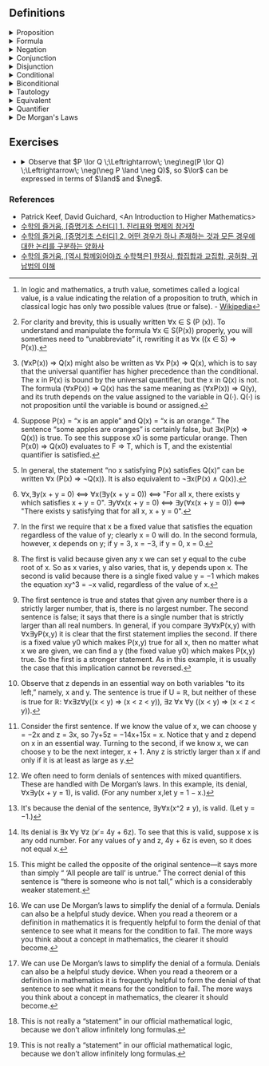 ## Definitions

<details><summary>Proposition</summary>
  
  - A sentence or statement which has a definite truth value.[^truth_value_def]
  
    - ex. 1 = 2 (false), 1 = 1(true)
    
</details>

<details><summary>Formula</summary>

  - A statement which possibliy involves some variables, which is either true or false whenever we assign particular values to each of the variables.
    
    - ex. Given a formula $`x^2 + y = 5`$, which is true when (x, y) = (1, 4), (2, 1)⋯, but false when (2, 2), (4, 1)⋯.
   
  - A formula that contains variables is not simply true or false unless each of these variables is bound by a quantifier. If a variable is not bound the truth of the formula is contingent on the value assigned to the variable from the universe of discourse.

</details>

<details><summary>Negation</summary>

  - If P is a formula, then “not P” i.e., "denial of P" is another formula, which we write symbolically as $\neg$ P.

| P   | $\neg$ P |
| :-: | :-:      |
| T   | F        |
| F   | T        |

</details>

<details><summary>Conjunction</summary>
  
  - Suppose that P and Q are formulas. Then “P and Q” is a formula written symbolically as P $\land$ Q, called the conjunction of P and Q.
    </br>For P $\land$ Q to be true both P and Q must be true, otherwise it is false.
  
  - $\land$, 'and', '곱연산'

| P   | Q   | P $\land$ Q  |
| :-: | :-: | :-:          |
| T   | T   | T            |
| T   | F   | F            |
| F   | T   | F            |
| F   | F   | F            |

</details>

<details><summary>Disjunction</summary>

  - Given two formulas P and Q, disjunction is an operation which constructs new formula whose truth value is false only when both P and Q are false.

  - $\lor$, 'or', '합연산'

| P   | Q   | P $\lor$ Q |
| :-: | :-: | :-:        |
| T   | T   | T          |
| T   | F   | T          |
| F   | T   | T          |
| F   | F   | F          |

</details>

<details><summary>Conditional</summary>

  - If P and Q are formulas, then “if P, then Q” or “P implies Q” is written P $\Rightarrow$ Q, using the conditional symbol, $\Rightarrow$.

| P   | Q   | P $\Rightarrow$ Q |
| :-: | :-: | :-:               |
| T   | T   | T                 |
| T   | F   | F                 |
| F   | T   | T                 |
| F   | F   | T                 |

</details>

<details><summary>Biconditional</summary>

  - It is written $\Leftrightarrow$, corresponds to the phrase “if and only if” or “iff” for short. So P $\Leftrightarrow$ Q is true when both P and Q have the same truth value, otherwise it is false.

| P   | Q   | P $\Leftrightarrow$ Q |
| :-: | :-: | :-:                   |
| T   | T   | T                     |
| T   | F   | F                     |
| F   | T   | F                     |
| F   | F   | T                     |

</details>

<details><summary>Tautology</summary>

  - A logical expression that always evaluates to T, that is, the last column of its truth table consists of nothing but T’s. A tautology is sometimes said to be valid; although “valid” is used in other contexts as well, this should cause no confusion. Many tautologies contain important ideas for constructing proofs.

    - ex. (P $\land$ Q) $\lor$ P $\Leftrightarrow$ P is tautology.

| P   | Q   | P $\land$ Q | (P $\land$ Q) $\lor$ P | (P $\land$ Q) $\lor$ P $\Leftrightarrow$ P |
| :-: | :-: | :-:         | :-:                    | :-:                                        |
| T   | T   | T           | T                      | T                                          |
| T   | F   | F           | T                      | T                                          |
| F   | T   | F           | F                      | T                                          |
| F   | F   | F           | F                      | T                                          |

  - A few important tautologies.

    - P ⇔ ¬¬P
    - P ∨ Q ⇔ Q ∨ P
    - P ∧ Q ⇔ Q ∧ P
    - (P ∧ Q) ∧ R ⇔ P ∧ (Q ∧ R)
    - (P ∨ Q) ∨ R ⇔ P ∨ (Q ∨ R)
    - P ∧ (Q ∨ R) ⇔ (P ∧ Q) ∨ (P ∧ R)
    - P ∨ (Q ∧ R) ⇔ (P ∨ Q) ∧ (P ∨ R)
    - (P ⇒ Q) ⇔ (¬P ∨ Q)
    - P ⇒ (P ∨ Q)
    - P ∧ Q ⇒ Q
    - (P ⇔ Q) ⇔ ((P ⇒ Q) ∧ (Q ⇒ P))
    - (P ⇒ Q) ⇔ (¬Q ⇒ ¬P)

</details>

<details><summary>Equivalent</summary>

  - If two formulas always take on the same truth value no matter what elements from the universe of discourse we substitute for the various variables, then we say they are equivalent. The value of equivalent formulas is that they say the same thing. It is always a valid step in a proof to replace some formula by an equivalent one.

</details>

<details><summary>Quantifier</summary>
  
  #### Universal quantifier
  - A sentence $`\forall x P(x)`$ is true if and only if P(x) is true no matter what value (from the universe of discourse) is substituted for x.
    - ex. $`\forall x (x^2 ≥ 0)`$, i.e., “The square of any number is not negative.”
    - ex. $`\forall a \forall b (a < b \Rightarrow f(a) < f(b))`$, i.e., "A function f is increasing."
    - ex. $`\forall x \forall y (x + y = y + x)`$, i.e., the commutative law of addition.
    - ex. $`\forall x \forall y \forall z((x + y) + z = x + (y + z))`$, i.e., the associative law of addition.
    - ex. $`\forall x`$ (x is a square $\Rightarrow$ x is a rectangle), i.e., “All squares are rectangles.”
    - ex. $`\forall x`$ (x lives in Walla Walla $\Rightarrow$ x lives in Washington), i.e., “Every person who lives in
  Walla Walla lives in Washington.”
    - ex. “If x is negative, so is its cube", i.e., “Every negative x has a negative cube.”, i.e., $`\forall x ((x < 0) \Rightarrow (x^3 < 0))`$
    - ex. “If two numbers have the same square, then they have the same absolute value”, i.e., $`\forall x \forall y ((x^2 = y^2) \Rightarrow (|x| = |y|))`$.
    - ex. “If x = y, then x + z = y + z”, i.e., $`\forall x \forall y \forall z ((x = y) \Rightarrow (x + z = y + z))`$.
    - ex. If S is a set, the sentence “Every x in S satisfies P(x)” is written formally as $`\forall x ((x \in S) \Rightarrow P(x))`$.[^quantifier_note_0]
    - ex. $`\forall x \in [0,1](\sqrt{x} \geq x)`$, i.e., $`\forall x(x \in [0,1] \Rightarrow \sqrt{x} \geq x)`$.
    - ex. $`\forall x < 0(|x| = −x)`$, i.e., $`\forall x(x < 0 \Rightarrow |x| = −x)`$.
    - ex. $`\forall x (P(x) \Rightarrow Q(x))`$, i.e., "All x satisfying P(x) also satisfy Q(x)."
    - ex. $`\forall x P(x) \Rightarrow Q(x)`$, i.e., "If P(x) is true for all x, Q(x) is true."[^quantifier_note_1]
    - ex. $`\forall x (P(x) \Rightarrow Q(x)) \neq \forall x P(x) \Rightarrow \forall x Q(x)`$.
    - ex. $`\forall x \forall y(P(x) \Rightarrow Q(y)) \neq \forall x(P(x)) \Rightarrow \forall y(Q(y))`$
  
  #### Existential quantifier
  - A sentence $`\exists x P(x)`$ is true if and only if there is at least one value of x (from the universe of discourse) that makes P(x) true.
    - ex. $`\exists x (x \geq x^2)`$ is true since x = 0 is one of many solutions.
    - ex. $`\exists x \exists y (x^2+y^2 =2xy)`$ is true since x = y = 1 is one of many solutions.
    - ex. $`\exists x (P(x) \land Q(x))`$, i.e., “Some x satisfying P(x) also satisfies Q(x).”
    - ex. “Some x satisfying P(x) satisfies Q(x)” should not be translated as $`\exists x (P(x) \Rightarrow Q(x))`$.[^quantifier_note_2]
    - ex. “No democrats are republicans,”, i.e., $`\forall x`$(x is a democrat $\Rightarrow$ x is not a republican).[^quantifier_note_3]
    - ex. “No triangles are rectangles,”, i.e., $`\forall x`$(x is a triangle $\Rightarrow$ x is not a rectangle).
    - ex. $`\exists x < 0(x^2 = 1)`$, i.e., $`\exists x ((x < 0) ∧ (x^2 = 1))`$
    - ex. $`\exists x \in [0,1](2x^2 + x = 1)`$, i.e., $`$\exists x((x \in [0,1]) ∧ (2x^2 + x = 1))`$
    - ex. $`\exists x \exists y (P(x) \land Q(y)) \Leftrightarrow \exists x(P(x)) \land \exists y(Q(y))`$ 

  #### Mixed quantifiers
  - The order of the quantifiers is extremely important.
    - ex. For x, y $\in\mathbb{R}$, $`\forall x \exists y(x + y = 0) \neq \exists y \forall x(x + y = 0)`$.[^quantifier_note_4]
    - ex. $`\exists x \forall y(x + y = y), \quad\forall y \exists x(x + y = 0)`$[^quantifier_note_5]
    - ex. $`\forall x \exists y(y^3 = x), \quad\exists y \forall x (xy^3 = −x)`$[^quantifier_note_6]
    - ex. $`\forall x \exists y(x < y), \quad\exists y \forall x(x < y)`$[^quantifier_note_7]
    - ex. $`\forall x \forall y \exists z ((x < y) \Rightarrow (x < z < y))`$[^quantifier_note_8]
    - ex. For x, y, z $\in\mathbb{Z}$, $`\forall x \exists y \exists z (x = 7y + 5z), \quad\forall x \exists y \forall z (z > x \Rightarrow z ≥ y).`$[^quantifier_note_9]
    - ex. $`\exists x \forall y (x + y \neq 1) \Leftrightarrow false`$[^quantifier_note_10]
    - ex. $`\forall y \exists x (x^2 = y) \Leftrightarrow false `$[^quantifier_note_11]
    - ex. For x, y, z $\in\mathbb{Z}$, $`\forall x \exists y \exists z(x = 4y + 6z) \Leftrightarrow false`$[^quantifier_note_12]

</details>

<details><summary>De Morgan's Laws</summary>

- $`\neg(P \lor Q) \Leftrightarrow (\neg P \land \neg Q)`$

- $`\neg(P \land Q) \Leftrightarrow (\neg P \lor \neg Q)`$

- $`\neg \forall xP(x) \Leftrightarrow \exists x\neg P(x)`$

- $`\neg\exists xP(x) \Leftrightarrow \forall x\neg P(x)`$

- Examples

  - ex. A denial of “For every x, $x^2$ is positive” is “There is an x such that $x^2$ fails to be positive.”
  - ex. A denial of “There is an x such that $x^2$ = −1” is “For every x, $x^2 \neq −1$.”
  - ex. A denial of “All people are tall” is **not** "No people are tall."[^de_morgan_note_0]
  - ex. $`\neg\forall x (P(x) \Rightarrow Q(x)) \Leftrightarrow \exists x (P(x) \land \neg Q(x))`$
  - ex. $`\neg\exists x (P(x) \land Q(x)) \Leftrightarrow \forall x (P(x) \Rightarrow \neg Q(x))`$
  - ex. $`\neg(P \Rightarrow Q)`$ </br>
        $`\quad\Leftrightarrow \neg(\neg P \lor Q)`$ </br>
        $`\quad\Leftrightarrow (\neg \neg P ) \land (\neg Q)`$ </br>
        $`\quad\Leftrightarrow P \land \neg Q`$[^de_morgan_note_1]
  - ex. $`\neg\forall x (P(x) \lor \neg Q(x))`$ </br>
        $`\quad\Leftrightarrow \exists x \neg(P(x) \lor \neg Q(x))`$ </br>
        $`\quad\Leftrightarrow \exists x (\neg P(x) \land \neg\neg Q(x))`$ </br>
        $`\quad\Leftrightarrow \exists x (\neg P(x) \land Q(x))`$[^de_morgan_note_1]
  - ex. $`\forall x P(x) \Leftrightarrow \displaystyle\bigwedge_{x\in U} P(x)`$[^de_morgan_note_2]

  - ex. $`\exists x P(x) \Leftrightarrow \displaystyle\bigvee_{x\in U} P(x)`$[^de_morgan_note_2]

  - ex. $`\neg \displaystyle\bigwedge_{x\in U} P(x) \,\Leftrightarrow\, \displaystyle\bigvee_{x\in U} \neg P(x)`$

</details>

## Exercises

- <details><summary>Observe that $P \lor Q \;\Leftrightarrow\; \neg\neg(P \lor Q) \;\Leftrightarrow\; \neg(\neg P \land \neg Q)$, so $\lor$ can be expressed in terms of $\land$ and $\neg$.</summary>

  - a) Show how to express $\Rightarrow$ in terms of $\land$ and $\neg$. </br>
    $`\quad\; P \Rightarrow Q`$ </br>
    $`\Leftrightarrow \neg\neg(P \Rightarrow Q)`$ </br>
    $`\Leftrightarrow \neg\neg(\neg P \lor Q)`$ </br>
    $`\Leftrightarrow \neg(P \land \neg Q)`$ </br>
    
  - b) Show how to express $\land$ in terms of $\neg$ and $\lor$. </br>
    $`\quad\; P \land Q`$ </br>
    $`\Leftrightarrow \neg\neg(P \land Q)`$ </br>
    $`\Leftrightarrow \neg(\neg P \lor \neg Q)`$ </br>
    
  - c) Show how to express $\lor$ in terms of $\neg$ and $\Rightarrow$. </br>
    $`\quad\; P \lor Q`$ </br>
    $`\Leftrightarrow (\neg\neg P \lor Q)`$ </br>
    $`\Leftrightarrow (\neg P \Rightarrow Q)`$ </br>


</details>

### References

- Patrick Keef, David Guichard, \<An Introduction to Higher Mathematics\>
- [수학의 즐거움, \[증명기초 스터디\] 1. 진리표와 명제의 참거짓](https://youtu.be/zbWQTYOHft0?feature=shared)
- [수학의 즐거움, \[증명기초 스터디\] 2. 어떤 경우가 하나 존재하는 것과 모든 경우에 대한 논리를 구분하는 양화사](https://youtu.be/1MjvdWbkkow?feature=shared)
- [수학의 즐거움, \[역시 함께읽어야죠 수학책은\] 한정사, 합집합과 교집합, 공허참, 귀납법의 이해](https://youtu.be/EHUspq2TT_A?feature=shared)

[^truth_value_def]: In logic and mathematics, a truth value, sometimes called a logical value, is a value indicating the relation of a proposition to truth, which in classical logic has only two possible values (true or false). - [Wikipedia](https://en.wikipedia.org/wiki/Truth_value)
[^quantifier_note_0]: For clarity and brevity, this is usually written ∀x ∈ S (P (x)). To understand and manipulate the formula ∀x ∈ S(P(x)) properly, you will sometimes need to “unabbreviate” it, rewriting it as ∀x ((x ∈ S) ⇒ P(x)).
[^quantifier_note_1]: (∀xP(x)) ⇒ Q(x) might also be written as ∀x P(x) ⇒ Q(x), which is to say that the universal quantifier has higher precedence than the conditional. The x in P(x) is bound by the universal quantifier, but the x in Q(x) is not. The formula (∀xP(x)) ⇒ Q(x) has the same meaning as (∀xP(x)) ⇒ Q(y), and its truth depends on the value assigned to the variable in Q(·). Q(·) is not proposition until the variable is bound or assigned.
[^quantifier_note_2]: Suppose P(x) = “x is an apple” and Q(x) = “x is an orange.” The sentence “some apples are oranges” is certainly false, but
∃x(P(x) ⇒ Q(x)) is true. To see this suppose x0 is some particular orange. Then P(x0) ⇒ Q(x0) evaluates to F ⇒ T, which is T, and the existential quantifier is satisfied.
[^quantifier_note_3]: In general, the statement “no x satisfying P(x) satisfies Q(x)” can be written ∀x (P(x) ⇒ ¬Q(x)). It is also equivalent to ¬∃x(P(x) ∧ Q(x)).
[^quantifier_note_4]: ∀x,∃y(x + y = 0) ⟺ ∀x(∃y(x + y = 0)) ⟺ "For all x, there exists y which satisfies x + y = 0". ∃y∀x(x + y = 0) ⟺ ∃y(∀x(x + y = 0)) ⟺ "There exists y satisfying that for all x, x + y = 0".
[^quantifier_note_5]: In the first we require that x be a fixed value that satisfies the equation regardless of the value of y; clearly x = 0 will do. In the second formula, however, x depends on y; if y = 3, x = −3, if y = 0, x = 0.
[^quantifier_note_6]: The first is valid because given any x we can set y equal to the cube root of x. So as x varies, y also varies, that is, y depends upon x. The second is valid because there is a single fixed value y = −1 which makes the equation xy^3 = −x valid, regardless of the value of x.
[^quantifier_note_7]: The first sentence is true and states that given any number there is a strictly larger number, that is, there is no largest number. The second sentence is false; it says that there is a single number that is strictly larger than all real numbers. In general, if you compare ∃y∀xP(x,y) with ∀x∃yP(x,y) it is clear that the first statement implies the second. If there is a fixed value y0 which makes P(x,y) true for all x, then no matter what x we are given, we can find a y (the fixed value y0) which makes P(x,y) true. So the first is a stronger statement. As in this example, it is usually the case that this implication cannot be reversed.
[^quantifier_note_8]: Observe that z depends in an essential way on both variables “to its left,” namely, x and y. The sentence is true if U = ℝ, but neither of these is true for ℝ: ∀x∃z∀y((x < y) ⇒ (x < z < y)), ∃z ∀x ∀y ((x < y) ⇒ (x < z < y)).
[^quantifier_note_9]: Consider the first sentence. If we know the value of x, we can choose y = −2x and z = 3x, so 7y+5z = −14x+15x = x. Notice that y and z depend on x in an essential way. Turning to the second, if we know x, we can choose y to be the next integer, x + 1. Any z is strictly larger than x if and only if it is at least as large as y.
[^quantifier_note_10]: We often need to form denials of sentences with mixed quantifiers. These are handled with De Morgan’s laws. In this example, its denial, ∀x∃y(x + y = 1), is valid. (For any number x,let y = 1 − x.)
[^quantifier_note_11]: It's because the denial of the sentence, ∃y∀x(x^2 ≠ y), is valid. (Let y = −1.)
[^quantifier_note_12]: Its denial is ∃x ∀y ∀z (x ̸= 4y + 6z). To see that this is valid, suppose x is any odd number. For any values of y and z, 4y + 6z is even, so it does not equal x.
[^de_morgan_note_0]: This might be called the opposite of the original sentence—it says more than simply “ ‘All people are tall’ is untrue.” The correct denial of this sentence is “there is someone who is not tall,” which is a considerably weaker statement.
[^de_morgan_note_1]: We can use De Morgan’s laws to simplify the denial of a formula. Denials can also be a helpful study device. When you read a theorem or a definition in mathematics it is frequently helpful to form the denial of that sentence to see what it means for the condition to fail. The more ways you think about a concept in mathematics, the clearer it should become.
[^de_morgan_note_2]: This is not really a “statement” in our official mathematical logic, because we don’t allow infinitely long formulas.
